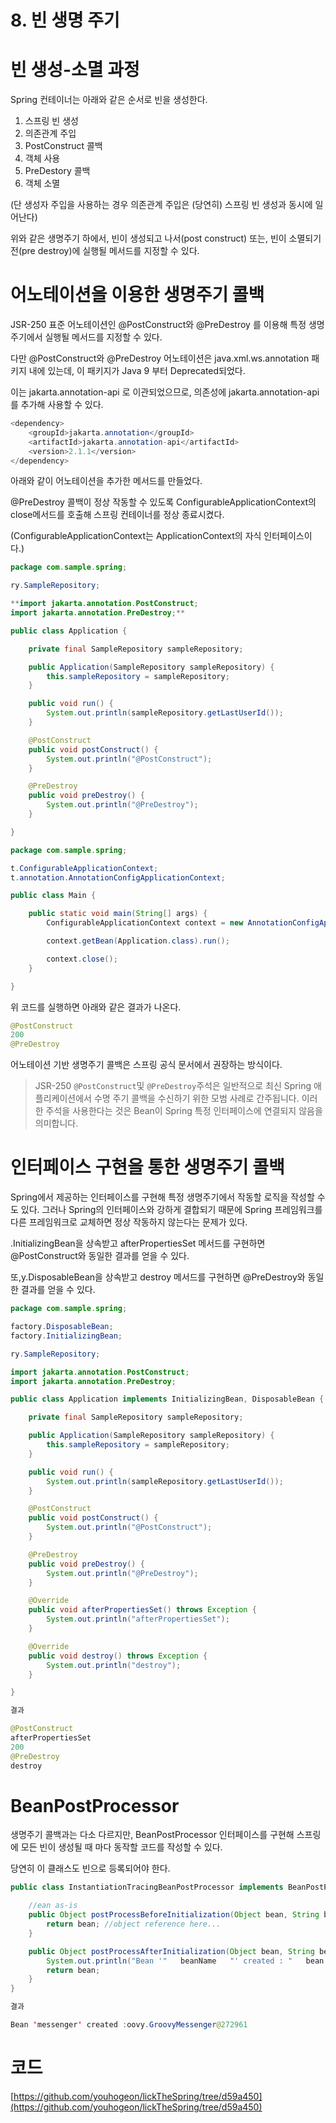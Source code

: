 # 8. 빈 생명 주기

# 빈 생성-소멸 과정

Spring 컨테이너는 아래와 같은 순서로 빈을 생성한다.

1. 스프링 빈 생성
2. 의존관계 주입
3. PostConstruct 콜백
4. 객체 사용
5. PreDestory 콜백
6. 객체 소멸

(단 생성자 주입을 사용하는 경우 의존관계 주입은 (당연히) 스프링 빈 생성과 동시에 일어난다)

위와 같은 생명주기 하에서, 빈이 생성되고 나서(post construct) 또는, 빈이 소멸되기 전(pre destroy)에 실행될 메서드를 지정할 수 있다.

# 어노테이션을 이용한 생명주기 콜백

JSR-250 표준 어노테이션인 @PostConstruct와 @PreDestroy 를 이용해 특정 생명주기에서 실행될 메서드를 지정할 수 있다.

다만 @PostConstruct와 @PreDestroy 어노테이션은 java.xml.ws.annotation 패키지 내에 있는데, 이 패키지가 Java 9 부터 Deprecated되었다.

이는 jakarta.annotation-api 로 이관되었으므로, 의존성에 jakarta.annotation-api를 추가해 사용할 수 있다.

```java
<dependency>
    <groupId>jakarta.annotation</groupId>
    <artifactId>jakarta.annotation-api</artifactId>
    <version>2.1.1</version>
</dependency>
```

아래와 같이 어노테이션을 추가한 메서드를 만들었다.

@PreDestroy 콜백이 정상 작동할 수 있도록 ConfigurableApplicationContext의 close메서드를 호출해 스프링 컨테이너를 정상 종료시켰다.

(ConfigurableApplicationContext는 ApplicationContext의 자식 인터페이스이다.)

```java
package com.sample.spring;

ry.SampleRepository;

**import jakarta.annotation.PostConstruct;
import jakarta.annotation.PreDestroy;**

public class Application {

    private final SampleRepository sampleRepository;

    public Application(SampleRepository sampleRepository) {
        this.sampleRepository = sampleRepository;
    }

    public void run() {
        System.out.println(sampleRepository.getLastUserId());
    }

    @PostConstruct
    public void postConstruct() {
        System.out.println("@PostConstruct");
    }

    @PreDestroy
    public void preDestroy() {
        System.out.println("@PreDestroy");
    }

}
```

```java
package com.sample.spring;

t.ConfigurableApplicationContext;
t.annotation.AnnotationConfigApplicationContext;

public class Main {

    public static void main(String[] args) {
        ConfigurableApplicationContext context = new AnnotationConfigApplicationContext(Config.class);

        context.getBean(Application.class).run();

        context.close();
    }

}
```

위 코드를 실행하면 아래와 같은 결과가 나온다.

```java
@PostConstruct
200
@PreDestroy
```

어노테이션 기반 생명주기 콜백은 스프링 공식 문서에서 권장하는 방식이다.

> JSR-250 `@PostConstruct`및 `@PreDestroy`주석은 일반적으로 최신 Spring 애플리케이션에서 수명 주기 콜백을 수신하기 위한 모범 사례로 간주됩니다. 이러한 주석을 사용한다는 것은 Bean이 Spring 특정 인터페이스에 연결되지 않음을 의미합니다.
> 

# 인터페이스 구현을 통한 생명주기 콜백

Spring에서 제공하는 인터페이스를 구현해 특정 생명주기에서 작동할 로직을 작성할 수도 있다. 그러나 Spring의 인터페이스와 강하게 결합되기 때문에 Spring 프레임워크를 다른 프레임워크로 교체하면 정상 작동하지 않는다는 문제가 있다.

.InitializingBean을 상속받고 afterPropertiesSet 메서드를 구현하면 @PostConstruct와 동일한 결과를 얻을 수 있다.

또,y.DisposableBean을 상속받고 destroy 메서드를 구현하면 @PreDestroy와 동일한 결과를 얻을 수 있다.

```java
package com.sample.spring;

factory.DisposableBean;
factory.InitializingBean;

ry.SampleRepository;

import jakarta.annotation.PostConstruct;
import jakarta.annotation.PreDestroy;

public class Application implements InitializingBean, DisposableBean {

    private final SampleRepository sampleRepository;

    public Application(SampleRepository sampleRepository) {
        this.sampleRepository = sampleRepository;
    }

    public void run() {
        System.out.println(sampleRepository.getLastUserId());
    }

    @PostConstruct
    public void postConstruct() {
        System.out.println("@PostConstruct");
    }

    @PreDestroy
    public void preDestroy() {
        System.out.println("@PreDestroy");
    }

    @Override
    public void afterPropertiesSet() throws Exception {
        System.out.println("afterPropertiesSet");
    }

    @Override
    public void destroy() throws Exception {
        System.out.println("destroy");
    }

}
```

```java
결과

@PostConstruct
afterPropertiesSet
200
@PreDestroy
destroy
```

# BeanPostProcessor

생명주기 콜백과는 다소 다르지만, BeanPostProcessor 인터페이스를 구현해 스프링에 모든 빈이 생성될 때 마다 동작할 코드를 작성할 수 있다.

당연히 이 클래스도 빈으로 등록되어야 한다.

 

```java
public class InstantiationTracingBeanPostProcessor implements BeanPostProcessor {

    //ean as-is
    public Object postProcessBeforeInitialization(Object bean, String beanName) {
        return bean; //object reference here...
    }

    public Object postProcessAfterInitialization(Object bean, String beanName) {
        System.out.println("Bean '"   beanName   "' created : "   bean.toString());
        return bean;
    }
}
```

```java
결과

Bean 'messenger' created :oovy.GroovyMessenger@272961
```

# 코드

[https://github.com/youhogeon/lickTheSpring/tree/d59a450](https://github.com/youhogeon/lickTheSpring/tree/d59a450)